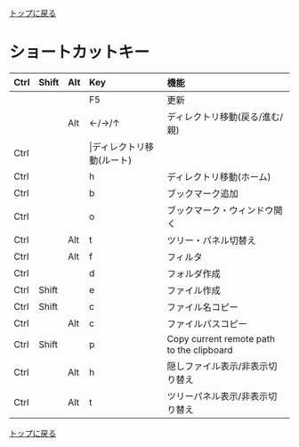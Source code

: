 [トップに戻る](../index.md)

# ショートカットキー

|Ctrl|Shift|Alt|Key|機能|
|:---|:---|:---|:---|:---|
||||F5|更新|
|||Alt|←/→/↑|ディレクトリ移動(戻る/進む/親)|
|Ctrl|||\|ディレクトリ移動(ルート)|
|Ctrl|||h|ディレクトリ移動(ホーム)|
|Ctrl|||b|ブックマーク追加|
|Ctrl|||o|ブックマーク・ウィンドウ開く|
|Ctrl||Alt|t|ツリー・パネル切替え|
|Ctrl||Alt|f|フィルタ|
|Ctrl|||d|フォルダ作成|
|Ctrl|Shift||e|ファイル作成|
|Ctrl|Shift||c|ファイル名コピー|
|Ctrl||Alt|c|ファイルパスコピー|
|Ctrl|Shift||p|Copy current remote path to the clipboard|
|Ctrl||Alt|h|隠しファイル表示/非表示切り替え|
|Ctrl||Alt|t|ツリーパネル表示/非表示切り替え|

[トップに戻る](../index.md)
